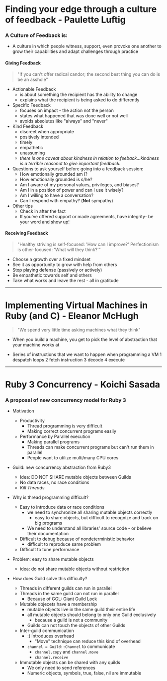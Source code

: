 # Finding your edge through a culture of feedback - Paulette Luftig

### A Culture of Feedback is:
* A culture in which people witness, support, even provoke one another to grow their capabilities and adapt challenges through practice

#### Giving Feedback
> "If you can't offer radical candor; the second best thing you can do is be an asshole"

* Actionable Feedback
	* is about something the recipient has the ability to change
	* explains what the recipient is being asked to do differently
* Specific Feedback
	* focuses on impact - the action not the person
	* states what happened that was done well or not well
	* avoids absolutes like "always" and "never"
* Kind Feedback
	* discreet when appropriate
	* positively intended
	* timely
	* empathetic
	* unassuming
	* _there is one caveat about kindness in relation to feeback...kindness is a terrible reasonot to give important feedback._
* Questions to ask yourself before going into a feedback session:
	* How emotionally grounded am I?
	* How emotionally grounded is s/he?
	* Am I aware of my personal values, privileges, and biases?
	* Am I in a position of power and can I use it wisely?
	* Am I willing to have a conversation?
	* Can I respond with empathy? (**Not** sympathy)
* Other tips
	* Check in after the fact
	* If you've offered support or made agreements, have integrity- be your word and show up!

#### Receiving Feedback
> "Healthy striving is self-focused: 'How can I improve?' Perfectionism is other-focused: 'What will they think?'"

* Choose a growth over a fixed mindset
* See it as opportunity to grow with help from others
* Stop playing defense (passively or actively)
* Be empathetic towards self and others
* Take what works and leave the rest - all in gratitude




------------------------------
# Implementing Virtual Machines in Ruby (and C) - Eleanor McHugh
> "We spend very little time asking machines what they think"

* When you build a machine, you get to pick the level of abstraction that your machine works at

* Series of instructions that we want to happen when programming a VM
	1 despatch loops
	2 fetch instruction
	3 decode
	4 execute

------------------------------

# Ruby 3 Concurrency - Koichi Sasada
### A proposal of new concurrency model for Ruby 3
* Motivation
	* Productivity
		* Thread programming is very difficult
		* Making correct concurrent programs easily
	* Performance by Parallel execution
		* Making parallel programs
		* Threads can make concurrent programs but can't run them in parallel
		* People want to utilize multi/many CPU cores

* Guild: new concurrency abstraction from Ruby3
	* Idea: DO NOT SHARE mutable objects between Guilds
	* No data races, no race conditions
	* _Kill Threads_

* Why is thread programming difficult?
	* Easy to introduce data or race conditions
		* we need to synchronize all sharing mutable objects correctly
			* easy to share objects, but difficult to recognize and track on big programs
		* We need to understand all libraries' source code - or believe their documentation
	* Difficult to debug because of nondeterministic behavior
		* difficult to reproduce same problem
	* Difficult to tune performance

* Problem: easy to share mutable objects
	* idea: do not share mutable objects without restriction

* How does Guild solve this difficulty?
	* Threads in different guilds can run in parallel
	* Threads in the same guild can not run in parallel
		* Because of GGL: Giant Guild Lock
	* Mutable objecets have a membership
		* mutable objects live in the same guild their entire life
		* all mutable objects should belong to only one Guild exclusively
			* because a guild is not a community
		* Guilds can not touch the objects of other Guilds
	* Inter-guild communication
		* :( Introduces overhead
			* "Move" technique can reduce this kind of overhead
		* `channel = Guild::Channel` to communicate
			* `channel.copy` and `channel.move`
			* `channel.receive`
	* Immutable objects can be shared with any quilds
		* We only need to send references
		* Numeric objects, symbols, true, false, nil are immutable
